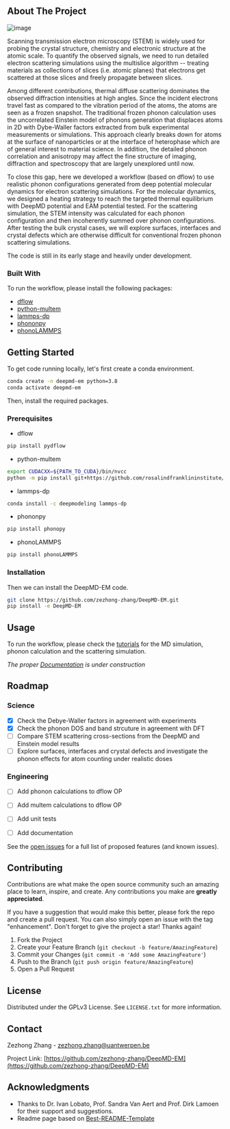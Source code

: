 <!-- ABOUT THE PROJECT -->
## About The Project

![image](https://aisquare-zjk.oss-cn-zhangjiakou.aliyuncs.com/zzwtest/workflows-instances-DeepMD-EM-figs-screenshot.png)

Scanning transmission electron microscopy (STEM) is widely used for probing the crystal structure, chemistry and electronic structure at the atomic scale. To quantify the observed signals, we need to run detailed electron scattering simulations using the multislice algorithm -- treating materials as collections of slices (i.e. atomic planes) that electrons get scattered at those slices and freely propagate between slices. 

Among different contributions, thermal diffuse scattering dominates the observed diffraction intensities at high angles. Since the incident electrons travel fast as compared to the vibration period of the atoms, the atoms are seen as a frozen snapshot. The traditional frozen phonon calculation uses the uncorrelated Einstein model of phonons generation that displaces atoms in 2D with Dybe-Waller factors extracted from bulk experimental measurements or simulations. This approach clearly breaks down for atoms at the surface of nanoparticles or at the interface of heterophase which are of general interest to material science. In addition, the detailed phonon correlation and anisotropy may affect the fine structure of imaging, diffraction and spectroscopy that are largely unexplored until now. 

To close this gap, here we developed a workflow (based on dflow) to use realistic phonon configurations generated from deep potential molecular dynamics for electron scattering simulations. For the molecular dynamics, we designed a heating strategy to reach the targeted thermal equilibrium with DeepMD potential and EAM potential tested. For the scattering simulation, the STEM intensity was calculated for each phonon configuration and then incoherently summed over phonon configurations. After testing the bulk crystal cases, we will explore surfaces, interfaces and crystal defects which are otherwise difficult for conventional frozen phonon scattering simulations. 

The code is still in its early stage and heavily under development. 


### Built With

To run the workflow, please install the following packages:

- [dflow](https://github.com/deepmodeling/dflow)
- [python-multem](https://github.com/rosalindfranklininstitute/python-multem)
- [lammps-dp](https://anaconda.org/deepmodeling/lammps-dp)
- [phononpy](https://github.com/phonopy/phonopy)
- [phonoLAMMPS](https://pypi.org/project/phonoLAMMPS/)


<!-- GETTING STARTED -->
## Getting Started

To get code running locally, let's first create a conda environment.

```bash
conda create -n deepmd-em python=3.8
conda activate deepmd-em
```

Then, install the required packages.

### Prerequisites

* dflow
```sh
pip install pydflow
```
* python-multem
```sh
export CUDACXX=${PATH_TO_CUDA}/bin/nvcc
python -m pip install git+https://github.com/rosalindfranklininstitute/python-multem.git@master
```
* lammps-dp
```sh
conda install -c deepmodeling lammps-dp
```
* phononpy
```sh
pip install phonopy
```
* phonoLAMMPS
```sh
pip install phonoLAMMPS
```
### Installation

Then we can install the DeepMD-EM code.

```sh
git clone https://github.com/zezhong-zhang/DeepMD-EM.git
pip install -e DeepMD-EM
```


<!-- USAGE EXAMPLES -->
## Usage

To run the workflow, please check the [tutorials](https://github.com/zezhong-zhang/DeepMD-EM/tree/master/tutorial) for the MD simulation, phonon calculation and the scattering simulation.

_The proper [Documentation](https://deepmd-em.readthedocs.io/en/latest/) is under construction_



<!-- ROADMAP -->
## Roadmap
### Science
- [x] Check the Debye-Waller factors in agreement with experiments
- [x] Check the phonon DOS and band strcuture in agreement with DFT
- [ ] Compare STEM scattering cross-sections from the DeepMD and Einstein model results
- [ ] Explore surfaces, interfaces and crystal defects and investigate the phonon effects for atom counting under realistic doses
### Engineering
- [ ] Add phonon calculations to dflow OP
- [ ] Add multem calculations to dflow OP
- [ ] Add unit tests
- [ ] Add documentation


See the [open issues](https://github.com/zezhong-zhang/DeepMD-EM/issues) for a full list of proposed features (and known issues).


<!-- CONTRIBUTING -->
## Contributing

Contributions are what make the open source community such an amazing place to learn, inspire, and create. Any contributions you make are **greatly appreciated**.

If you have a suggestion that would make this better, please fork the repo and create a pull request. You can also simply open an issue with the tag "enhancement".
Don't forget to give the project a star! Thanks again!

1. Fork the Project
2. Create your Feature Branch (`git checkout -b feature/AmazingFeature`)
3. Commit your Changes (`git commit -m 'Add some AmazingFeature'`)
4. Push to the Branch (`git push origin feature/AmazingFeature`)
5. Open a Pull Request


<!-- LICENSE -->
## License

Distributed under the GPLv3 License. See `LICENSE.txt` for more information.


<!-- CONTACT -->
## Contact

Zezhong Zhang - zezhong.zhang@uantwerpen.be

Project Link: [https://github.com/zezhong-zhang/DeepMD-EM](https://github.com/zezhong-zhang/DeepMD-EM)


<!-- ACKNOWLEDGMENTS -->
## Acknowledgments

* Thanks to Dr. Ivan Lobato, Prof. Sandra Van Aert and Prof. Dirk Lamoen for their support and suggestions.
* Readme page based on [Best-README-Template](https://github.com/othneildrew/Best-README-Template)


<!-- MARKDOWN LINKS & IMAGES -->
<!-- https://www.markdownguide.org/basic-syntax/#reference-style-links -->
[contributors-shield]: https://img.shields.io/github/contributors/zezhong-zhang/DeepMD-EM.svg?style=for-the-badge
[contributors-url]: https://github.com/zezhong-zhang/DeepMD-EM/graphs/contributors
[forks-shield]: https://img.shields.io/github/forks/zezhong-zhang/DeepMD-EM.svg?style=for-the-badge
[forks-url]: https://github.com/zezhong-zhang/DeepMD-EM/network/members
[stars-shield]: https://img.shields.io/github/stars/zezhong-zhang/DeepMD-EM.svg?style=for-the-badge
[stars-url]: https://github.com/zezhong-zhang/DeepMD-EM/stargazers
[issues-shield]: https://img.shields.io/github/issues/zezhong-zhang/DeepMD-EM.svg?style=for-the-badge
[issues-url]: https://github.com/zezhong-zhang/DeepMD-EM/issues
[license-shield]: https://img.shields.io/github/license/zezhong-zhang/DeepMD-EM.svg?style=for-the-badge
[license-url]: https://github.com/zezhong-zhang/DeepMD-EM/blob/master/LICENSE.txt
[linkedin-shield]: https://img.shields.io/badge/-LinkedIn-black.svg?style=for-the-badge&logo=linkedin&colorB=555
[linkedin-url]: https://linkedin.com/in/zezhong-zhang-062a0838